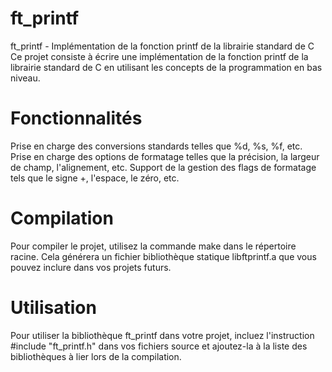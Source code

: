 # ft_printf
ft_printf - Implémentation de la fonction printf de la librairie standard de C
Ce projet consiste à écrire une implémentation de la fonction printf de la librairie standard de C en utilisant les concepts de la programmation en bas niveau.

# Fonctionnalités
Prise en charge des conversions standards telles que %d, %s, %f, etc.
Prise en charge des options de formatage telles que la précision, la largeur de champ, l'alignement, etc.
Support de la gestion des flags de formatage tels que le signe +, l'espace, le zéro, etc.
# Compilation
Pour compiler le projet, utilisez la commande make dans le répertoire racine. Cela générera un fichier bibliothèque statique libftprintf.a que vous pouvez inclure dans vos projets futurs.

# Utilisation
Pour utiliser la bibliothèque ft_printf dans votre projet, incluez l'instruction #include "ft_printf.h" dans vos fichiers source et ajoutez-la à la liste des bibliothèques à lier lors de la compilation.
